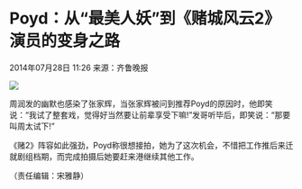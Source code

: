 # Poyd：从“最美人妖”到《赌城风云2》演员的变身之路

2014年07月28日 11:26 来源：齐鲁晚报

![](http://i.ce.cn/district/newarea/roll/201407/28/W020140728412793534985.jpg)

周润发的幽默也感染了张家辉，当张家辉被问到推荐Poyd的原因时，他即笑说：“我试了整套戏，觉得好当然要让前辈享受下嘛!”发哥听毕后，即笑说：“那要叫周太试下!”

《赌2》阵容如此强劲，Poyd称很想接拍，她为了这次机会，不惜把工作推后来迁就剧组档期，而完成拍摄后她要赶来港继续其他工作。

（责任编辑：宋雅静）
